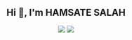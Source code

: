 
<div align="center">
<h2 align="center">Hi 👋, I'm HAMSATE SALAH</h2>


</div>




<div align="center">
  
  [![](https://img.shields.io/badge/-@r4ven.-%231DA1F2?style=flat-square&logo=twitter&logoColor=ffffff)](https://twitter.com/Salah_HT)
  [![](https://img.shields.io/badge/-@r4ven.-%23181717?style=flat-square&logo=github)](https://github.com/SalaHmT)
  
</div>





  


